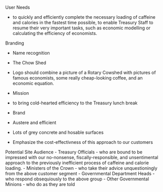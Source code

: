 User Needs

 - to quickly and efficiently complete the necessary loading of caffeine and calories in the fastest time possible, to enable Treasury Staff to resume their very important tasks, such as economic modelling or calculating the efficiency of economists.

 Branding

  - Name recognition
   - The Chow Shed
   - Logo should combine a picture of a Rotary Cowshed with pictures of famous economists, some really cheap-looking coffee, and an economic equation.

  - Mission
   - to bring cold-hearted efficiency to the Treasury lunch break

  - Brand
   - Austere and efficient
   - Lots of grey concrete and hosable surfaces
   - Emphasize the cost-effectivness of this approach to our customers

   Potential Site Audience
    - Treasury Officials - who are bound to be impressed with our no-nonsense, fiscally-responsible, and unsentimental approach to the previously inefficient process of caffeine and calorie loading.
    - Ministers of the Crown - who take their advice unquestioningly from the above customer segment
    - Governmental Department Heads - who respond obsequiously to the above group
    - Other Governmental Minions - who do as they are told
